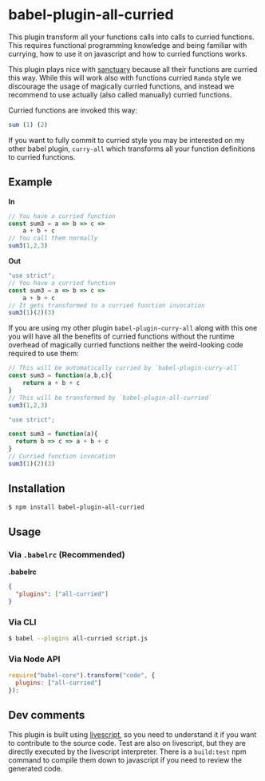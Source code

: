 # babel-plugin-all-curried

This plugin transform all your functions calls into calls to curried functions.
This requires functional programming knowledge and being familiar with currying, how to use it on javascript and how to curried functions works.

This plugin plays nice with [sanctuary](https://sanctuary.js.org/) because all their functions are curried this way.
While this will work also with functions curried `Ramda` style we discourage the usage of magically curried functions, and instead we recommend to use
actually (also called manually) curried functions.

Curried functions are invoked this way:

```js
sum (1) (2)
```

If you want to fully commit to curried style you may be interested on my other babel plugin, `curry-all` which transforms 
all your function definitions to curried functions.

## Example

**In**

```js
// You have a curried function
const sum3 = a => b => c =>
    a + b + c
// You call them normally
sum3(1,2,3)
```

**Out**

```js
"use strict";
// You have a curried function
const sum3 = a => b => c =>
    a + b + c
// It gets transformed to a curried function invocation
sum3(1)(2)(3)
```

If you are using my other plugin `babel-plugin-curry-all` along with this one you will have all the benefits of curried functions
without the runtime overhead of magically curried functions neither the weird-looking code required to use them:

```js
// This will be automatically curried by `babel-plugin-curry-all`
const sum3 = function(a,b,c){
    return a + b + c
}
// This will be transformed by `babel-plugin-all-curried`
sum3(1,2,3)
```

```js
"use strict";

const sum3 = function(a){ 
  return b => c => a + b + c
}
// Curried function invocation
sum3(1)(2)(3)
```

## Installation

```sh
$ npm install babel-plugin-all-curried
```

## Usage

### Via `.babelrc` (Recommended)

**.babelrc**

```json
{
  "plugins": ["all-curried"]
}
```

### Via CLI

```sh
$ babel --plugins all-curried script.js
```

### Via Node API

```javascript
require("babel-core").transform("code", {
  plugins: ["all-curried"]
});
```

## Dev comments

This plugin is built using [livescript](http://livescript.net), so you need to
understand it if you want to contribute to the source code.
Test are also on livescript, but they are directly executed by the livescript interpreter. There is a `build:test` npm command to compile them down to javascript if you need to review the generated code.